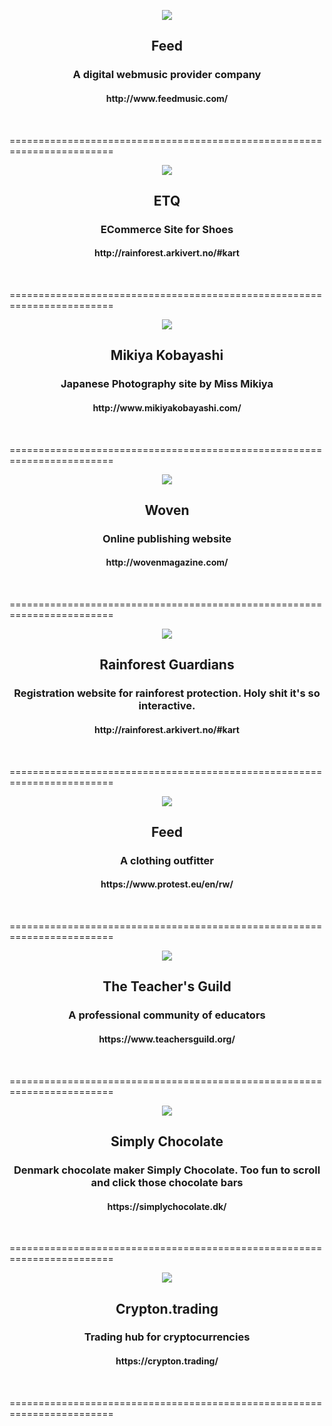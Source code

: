 <p align="center"><img src=https://lh6.googleusercontent.com/BsAwjZ7H9B_mrCv7fdJ7olHbuLESvVZPxFgBWUVINwUU4o1XNwqeIvPztZDI5TQqFFenXX_Hcr67ohS3d123WYX5tLt-Sz_YFnVpdFjQN7c8g-G0r5bFtVfq_6QdXJCKLc6fkB0t></p>
<h2 align="center">Feed</h2>
<h3 align="center">A digital webmusic provider company</h3>
<h4 align="center">http://www.feedmusic.com/</h4>

<br>
<p>========================================================================</p>
<p align="center"><img src=https://lh4.googleusercontent.com/xBx43HW9nelnbyGHQiwPhV6nwuyairhuSJv5Lcs0MZ-vjoc4zVgkuja7-oZBsJXptPLRjO-3HksNXjA8EXrU5NsbtaXiUAUwsRvqT91zXkXeOINQ1lujKV3HMnt3B-WhbR18Uh2w></p>
<h2 align="center">ETQ</h2>
<h3 align="center">ECommerce Site for Shoes</h3>
<h4 align="center">http://rainforest.arkivert.no/#kart</h4>

<br>
<p>========================================================================</p>

<p align="center"><img src=https://lh3.googleusercontent.com/JnuDcWdfvVRoq_7EWSFdMpy79MVGD13VZv35IwaV_iYI5IFkqJMyZtDoiKfWULZaZWt9wZaVNdQTcEZNuAJ9DwYuxPj3_wgp8bAOk01_zYp7Sv9oRRLqiZ3pbiZ62XJdfkZ0su_O></p>
<h2 align="center">Mikiya Kobayashi</h2>
<h3 align="center">Japanese Photography site by Miss Mikiya</h3>
<h4 align="center">http://www.mikiyakobayashi.com/</h4>

<br>
<p>========================================================================</p>

<p align="center"><img src=https://lh4.googleusercontent.com/K4fpLmvkn06aavV08ghaKpAHQJm88UpSkAZRFivXlX9HTPBEsOhqSQQIu4DMnw0BM-37AHvxryskNFiSXx2HSVltazQITKETji036RIR2mrVk7b5h_jQUIi7SwUNecEYm1sK6k6h></p>
<h2 align="center">Woven</h2>
<h3 align="center">Online publishing website</h3>
<h4 align="center">http://wovenmagazine.com/</h4>

<br>
<p>========================================================================</p>

<p align="center"><img src=https://lh3.googleusercontent.com/zT-ah4BWC0mU5mfX-6dQr2_B5pyUbJpU4bFQZkZdE14QO7MmWrpM1__J8rvKiKA-8txwzpWDsDe-HAL-BnScAh7oYyYdgR6Gr2zwkLgM2KlOWvLmfq63yJAnLpzQaPxilwtrIwEM></p>
<h2 align="center">Rainforest Guardians</h2>
<h3 align="center">Registration website for rainforest protection. Holy shit it's so interactive.</h3>
<h4 align="center">http://rainforest.arkivert.no/#kart</h4>

<br>
<p>========================================================================</p>

<p align="center"><img src=https://lh6.googleusercontent.com/tFQI09qsQ7CzB9ebmlAyaJHdMhoX7kNBqpweijw0ABfuEfk3brts1alTkSrYHzRA7o-oj41eMmGV0Quwg3PG55C9bRJrjHb7tPk1PkOcoLcEfo7bmx5Kdv3t7i6XzqFyLfrE8S5H></p>
<h2 align="center">Feed</h2>
<h3 align="center">A clothing outfitter</h3>
<h4 align="center">https://www.protest.eu/en/rw/</h4>

<br>
<p>========================================================================</p>

<p align="center"><img src=https://lh4.googleusercontent.com/Q2iIOHjrkaSJXd6hC3qzLnr-tj_f3zwVMPApz5NkrhLVpgg3EUaeEF_29wY8hwT3PAGhkw0ok1dYqbCzXeoLDOjzgoCULT8OLMuayqOOoxOioIulPo20A8A7cKmb9PBKfPsgfF7i></p>
<h2 align="center">The Teacher's Guild</h2>
<h3 align="center">A professional community of educators</h3>
<h4 align="center">https://www.teachersguild.org/</h4>

<br>
<p>========================================================================</p>

<p align="center"><img src=https://lh4.googleusercontent.com/ZB5hIOEhByQlUEEgf66OEet2WHME23mTG6DZkQHj-5lToL1JnDiUN84wXSrSVGoUgS8FlizL9xCrW7X05ezQyZLjwlCI2wtiEALfhO88n00yi07Gd5eEozV2OvugQlFGYyknWLqR></p>
<h2 align="center">Simply Chocolate</h2>
<h3 align="center">Denmark chocolate maker Simply Chocolate. Too fun to scroll and click those chocolate bars</h3>
<h4 align="center">https://simplychocolate.dk/</h4>

<br>
<p>========================================================================</p>

<p align="center"><img src=https://lh6.googleusercontent.com/dYeGFmYqDgFDMq4ZQudEwMKhbcr4sbt6vD3cLLyGKiRI8XWgvHmfteq-aTdnQ5hHKyt90zGtzGml2li9T6fOFT3uUSswKFYgH2BEVHzX65ENdDpHbfkCD-_juzArzjKEtjmXI3u2></p>
<h2 align="center">Crypton.trading</h2>
<h3 align="center">Trading hub for cryptocurrencies</h3>
<h4 align="center">https://crypton.trading/</h4>

<br>
<p>========================================================================</p>
